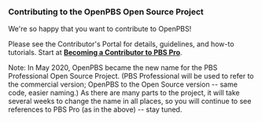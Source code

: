 ### Contributing to the OpenPBS Open Source Project

We're so happy that you want to contribute to OpenPBS!

Please see the Contributor's Portal for details, guidelines, and how-to tutorials.  Start at **[Becoming a Contributor to PBS Pro](https://pbspro.atlassian.net/wiki/spaces/DG/pages/20414474/Becoming+a+Contributor+to+PBS+Pro)**.

Note: In May 2020, OpenPBS became the new name for the PBS Professional Open Source Project.  (PBS Professional will be used to refer to the commercial version; OpenPBS to the Open Source version -- same code, easier naming.)  As there are many parts to the project, it will take several weeks to change the name in all places, so you will continue to see references to PBS Pro (as in the above) -- stay tuned. 
